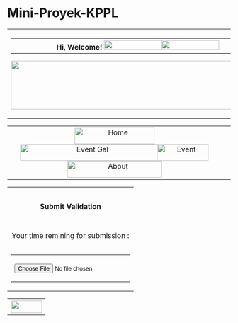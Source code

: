 # Mini-Proyek-KPPL

<html xmlns="http://www.w3.org/1999/xhtml">
<head>
<meta http-equiv="Content-Type" content="text/html; charset=utf-8" />
<title>Untitled Document</title>
<script type="text/javascript">
function MM_swapImgRestore() { //v3.0
  var i,x,a=document.MM_sr; for(i=0;a&&i<a.length&&(x=a[i])&&x.oSrc;i++) x.src=x.oSrc;
}
function MM_preloadImages() { //v3.0
  var d=document; if(d.images){ if(!d.MM_p) d.MM_p=new Array();
    var i,j=d.MM_p.length,a=MM_preloadImages.arguments; for(i=0; i<a.length; i++)
    if (a[i].indexOf("#")!=0){ d.MM_p[j]=new Image; d.MM_p[j++].src=a[i];}}
}

function MM_findObj(n, d) { //v4.01
  var p,i,x;  if(!d) d=document; if((p=n.indexOf("?"))>0&&parent.frames.length) {
    d=parent.frames[n.substring(p+1)].document; n=n.substring(0,p);}
  if(!(x=d[n])&&d.all) x=d.all[n]; for (i=0;!x&&i<d.forms.length;i++) x=d.forms[i][n];
  for(i=0;!x&&d.layers&&i<d.layers.length;i++) x=MM_findObj(n,d.layers[i].document);
  if(!x && d.getElementById) x=d.getElementById(n); return x;
}

function MM_swapImage() { //v3.0
  var i,j=0,x,a=MM_swapImage.arguments; document.MM_sr=new Array; for(i=0;i<(a.length-2);i+=3)
   if ((x=MM_findObj(a[i]))!=null){document.MM_sr[j++]=x; if(!x.oSrc) x.oSrc=x.src; x.src=a[i+2];}
}
</script>
</head>

<body onload="MM_preloadImages('Image/Home.png','Image/Event Gal 1.png','Image/About 1.png','Image/Login 1.png','Image/Sign up 1.png')">
<table width="100%" border="0">
  <tr>
    <th width="19" height="109" align="right" valign="middle"><table width="100%" border="0">
      <tr>
        <th width="19%" scope="col">&nbsp;</th>
        <th align="right" scope="col">Hi, Welcome! <a href="Login.php" onmouseout="MM_swapImgRestore()" onmouseover="MM_swapImage('Login','','Image/Login 1.png',1)"><img src="Image/Login.png" alt="" width="130" height="21" id="Login" /></a><a href="Sign Up.php" onmouseout="MM_swapImgRestore()" onmouseover="MM_swapImage('Sign Up','','Image/Sign up 1.png',1)"><img src="Image/Sign up.png" alt="" width="130" height="21" id="Sign Up" /></a></th>
        <th align="right" scope="col">&nbsp;</th>
      </tr>
    </table>
    <p><img src="Image/Logo.png" alt="" width="579" height="110" /></p></th>
  </tr>
</table>
<table width="100%" border="0">
  <tr>
    <td colspan="2" align="center" valign="middle"><a href="Index.php" onmouseout="MM_swapImgRestore()" onmouseover="MM_swapImage('Home','','Image/Home.png',1)"><img src="Image/Home 1.png" alt="Home" width="180" height="38" id="Home" /></a><a href="Event Gallery.php" onmouseout="MM_swapImgRestore()" onmouseover="MM_swapImage('Event Gal','','Image/Event Gal 1.png',1)"><img src="Image/Event Gal.png" alt="Event Gal" width="309" height="38" id="Event Gal" /></a><a href="Event.php" onmouseout="MM_swapImgRestore()" onmouseover="MM_swapImage('Event','','Image/Event 1.png',0)"><img src="Image/Event.png" alt="Event" width="116" height="38" id="Event" /></a><a href="#" onmouseout="MM_swapImgRestore()" onmouseover="MM_swapImage('About','','Image/About 1.png',1)"><img src="Image/About.png" alt="About" width="214" height="38" id="About" /></a><a href="#" onmouseout="MM_swapImgRestore()" onmouseover="MM_swapImage('Event Gal','','Image/Event Gal 1.png',1)"><a href="#" onmouseout="MM_swapImgRestore()" onmouseover="MM_swapImage('Event','','Image/Event 1.png',1)"></a><a href="#" onmouseout="MM_swapImgRestore()" onmouseover="MM_swapImage('About','','Image/About 1.png',1)"></a></td>
    <td height="65" align="center" valign="middle">&nbsp;</td>
  </tr>
</table>
<table width="100%" border="0">
  <tr>
    <th height="87" align="center" scope="col">Submit Validation</th>
  </tr>
  <tr>
    <td height="48" align="center">Your time remining for submission : </td>
  </tr>
  <tr>
    <td align="right"><table width="100%" border="0">
      <tr>
        <th height="61" align="center" scope="col"><input name="Browse" type="file" id="Browse" size="80" /></th>
      </tr>
    </table>
      <form id="form1" name="form1" enctype="multipart/form-data" method="post" action="">
    </form></td>
  </tr>
</table>
<table width="89%" border="0">
  <tr>
    <th align="right" scope="col"><img src="Image/Submit.png" alt="" width="70" height="28" /></th>
  </tr>
</table>
<p>&nbsp;</p>
</body>
</html>
